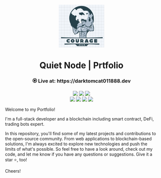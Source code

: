 <p align="center">
<br />
<a href="https://darktomcat011888.dev"><img src="https://github.com/darktomcat119/portfolio-v2/blob/main/public/tomcat.png?raw=true" width="150" alt=""/></a>
<h1 align="center">Quiet Node | Prtfolio </h1
</p>

<h3 align="center"> 🏵️ Live at: https://darktomcat011888.dev </h3>
<div align="center">

![](https://img.shields.io/badge/TypeScript-5.1.3-blue?style=flat-square&logo=typescript)
![](https://img.shields.io/badge/React.js-18.2.0-blue?style=flat-square&logo=react)
![](https://img.shields.io/badge/Next.js-13.4.5-blue?style=flat-square&logo=next.js) <br />
![](https://img.shields.io/badge/Tailwindcss-3.3.2-blue?style=flat-square&logo=tailwindcss)
![](https://img.shields.io/badge/FramerMotion-10.2.5-blue?style=flat-square&logo=framer)
![](https://img.shields.io/badge/Figma-116.7.103-blue?style=flat-square&logo=figma)
![](https://img.shields.io/badge/Vercel-28.15.3-blue?style=flat-square&logo=vercel)

</div>

Welcome to my Portfolio!

I'm a full-stack developer and a blockchain including smart contract, DeFi, trading bots expert.

In this repository, you'll find some of my latest projects and contributions to the open-source community. From web applications to blockchain-based solutions, I'm always excited to explore new technologies and push the limits of what's possible. So feel free to have a look around, check out my code, and let me know if you have any questions or suggestions. Give it a star ⭐️, too!

Cheers!
